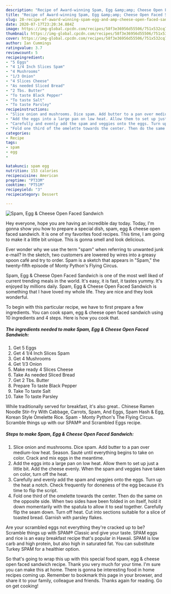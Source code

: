 ```yaml
---
description: "Recipe of Award-winning Spam, Egg &amp;amp; Cheese Open Faced Sandwich"
title: "Recipe of Award-winning Spam, Egg &amp;amp; Cheese Open Faced Sandwich"
slug: 28-recipe-of-award-winning-spam-egg-and-amp-cheese-open-faced-sandwich
date: 2020-07-17T23:20:34.884Z
image: https://img-global.cpcdn.com/recipes/58f3e36956d55506/751x532cq70/spam-egg-cheese-open-faced-sandwich-recipe-main-photo.jpg
thumbnail: https://img-global.cpcdn.com/recipes/58f3e36956d55506/751x532cq70/spam-egg-cheese-open-faced-sandwich-recipe-main-photo.jpg
cover: https://img-global.cpcdn.com/recipes/58f3e36956d55506/751x532cq70/spam-egg-cheese-open-faced-sandwich-recipe-main-photo.jpg
author: Ian Cummings
ratingvalue: 3.7
reviewcount: 5
recipeingredient:
- "5 Eggs"
- "4 1/4 Inch Slices Spam"
- "4 Mushrooms"
- "1/3 Onion"
- "4 Slices Cheese"
- "As needed Sliced Bread"
- "2 Tbs. Butter"
- "To taste Black Pepper"
- "To taste Salt"
- "To taste Parsley"
recipeinstructions:
- "Slice onion and mushrooms. Dice spam. Add butter to a pan over medium-low heat. Season. Sauté until everything begins to take on color. Crack and mix eggs in the meantime."
- "Add the eggs into a large pan on low heat. Allow them to set up just a little bit. Add the cheese evenly. When the spam and veggies have taken on color, turn off the heat."
- "Carefully and evenly add the spam and veggies onto the eggs. Turn up the heat a notch. Check frequently for doneness of the egg because it’s time to flip the script."
- "Fold one third of the omelette towards the center. Then do the same on the opposite side. When two sides have been folded in on itself, hold it down momentarily with the spatula to allow it to seal together. Carefully flip the seam down. Turn off heat. Cut into sections suitable for a slice of toasted bread. Garnish with parsley flakes."
categories:
- Recipe
tags:
- spam
- egg
- 

katakunci: spam egg  
nutrition: 153 calories
recipecuisine: American
preptime: "PT33M"
cooktime: "PT51M"
recipeyield: "3"
recipecategory: Dessert

---
```



![Spam, Egg &amp; Cheese Open Faced Sandwich](https://img-global.cpcdn.com/recipes/58f3e36956d55506/751x532cq70/spam-egg-cheese-open-faced-sandwich-recipe-main-photo.jpg)

Hey everyone, hope you are having an incredible day today. Today, I'm gonna show you how to prepare a special dish, spam, egg &amp; cheese open faced sandwich. It is one of my favorites food recipes. This time, I am going to make it a little bit unique. This is gonna smell and look delicious.

Ever wonder why we use the term &#34;spam&#34; when referring to unwanted junk e-mail? In the sketch, two customers are lowered by wires into a greasy spoon café and try to order. Spam is a sketch that appears in &#34;Spam,&#34; the twenty-fifth episode of Monty Python&#39;s Flying Circus.

Spam, Egg &amp; Cheese Open Faced Sandwich is one of the most well liked of current trending meals in the world. It's easy, it is fast, it tastes yummy. It's enjoyed by millions daily. Spam, Egg &amp; Cheese Open Faced Sandwich is something that I have loved my whole life. They are nice and they look wonderful.


To begin with this particular recipe, we have to first prepare a few ingredients. You can cook spam, egg &amp; cheese open faced sandwich using 10 ingredients and 4 steps. Here is how you cook that.

<!--inarticleads1-->

##### The ingredients needed to make Spam, Egg &amp; Cheese Open Faced Sandwich:

1. Get 5 Eggs
1. Get 4 1/4 Inch Slices Spam
1. Get 4 Mushrooms
1. Get 1/3 Onion
1. Make ready 4 Slices Cheese
1. Take As needed Sliced Bread
1. Get 2 Tbs. Butter
1. Prepare To taste Black Pepper
1. Take To taste Salt
1. Take To taste Parsley


While traditionally served for breakfast, it&#39;s also great.. Chinese Ramen Noodle Stir-fry With Cabbage, Carrots, Spam, And Eggs, Spam Hash &amp; Egg, Korean Style Omelette Rice. Spam - Monty Python&#39;s The Flying Circus. Scramble things up with our SPAM® and Scrambled Eggs recipe. 

<!--inarticleads2-->

##### Steps to make Spam, Egg &amp; Cheese Open Faced Sandwich:

1. Slice onion and mushrooms. Dice spam. Add butter to a pan over medium-low heat. Season. Sauté until everything begins to take on color. Crack and mix eggs in the meantime.
1. Add the eggs into a large pan on low heat. Allow them to set up just a little bit. Add the cheese evenly. When the spam and veggies have taken on color, turn off the heat.
1. Carefully and evenly add the spam and veggies onto the eggs. Turn up the heat a notch. Check frequently for doneness of the egg because it’s time to flip the script.
1. Fold one third of the omelette towards the center. Then do the same on the opposite side. When two sides have been folded in on itself, hold it down momentarily with the spatula to allow it to seal together. Carefully flip the seam down. Turn off heat. Cut into sections suitable for a slice of toasted bread. Garnish with parsley flakes.


Are your scrambled eggs not everything they&#39;re cracked up to be? Scramble things up with SPAM® Classic and give your taste. SPAM eggs and rice is an easy breakfast recipe that&#39;s popular in Hawaii. SPAM is low carb and high protein, but also high in saturated fat. You can substitute Turkey SPAM for a healthier option. 

So that's going to wrap this up with this special food spam, egg &amp; cheese open faced sandwich recipe. Thank you very much for your time. I'm sure you can make this at home. There is gonna be interesting food in home recipes coming up. Remember to bookmark this page in your browser, and share it to your family, colleague and friends. Thanks again for reading. Go on get cooking!
